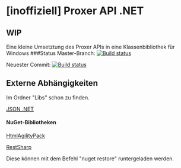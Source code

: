 # [inoffiziell] Proxer API .NET 
## WIP

Eine kleine Umsetztung des Proxer APIs in eine Klassenbibliothek für Windows
###Status
Master-Branch: [![Build status](https://ci.appveyor.com/api/projects/status/eenr5ksrjakegl0e/branch/master?svg=true)](https://ci.appveyor.com/project/InfiniteSoul/massive-octo-wookie/branch/master)

Neuester Commit: [![Build status](https://ci.appveyor.com/api/projects/status/eenr5ksrjakegl0e?svg=true)](https://ci.appveyor.com/project/InfiniteSoul/massive-octo-wookie)

## Externe Abhängigkeiten
Im Ordner "Libs" schon zu finden.

[JSON .NET](https://github.com/JamesNK/Newtonsoft.Json)


#### NuGet-Bibliotheken
[HtmlAgilityPack](https://htmlagilitypack.codeplex.com/)

[RestSharp](http://restsharp.org/)

Diese können mit dem Befehl "nuget restore" runtergeladen werden.
